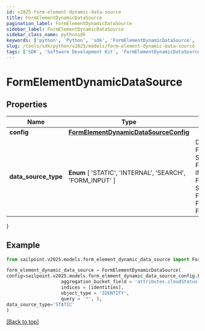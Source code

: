 ```yaml
---
id: v2025-form-element-dynamic-data-source
title: FormElementDynamicDataSource
pagination_label: FormElementDynamicDataSource
sidebar_label: FormElementDynamicDataSource
sidebar_class_name: pythonsdk
keywords: ['python', 'Python', 'sdk', 'FormElementDynamicDataSource', 'V2025FormElementDynamicDataSource'] 
slug: /tools/sdk/python/v2025/models/form-element-dynamic-data-source
tags: ['SDK', 'Software Development Kit', 'FormElementDynamicDataSource', 'V2025FormElementDynamicDataSource']
---
```


# FormElementDynamicDataSource


## Properties

Name | Type | Description | Notes
------------ | ------------- | ------------- | -------------
**config** | [**FormElementDynamicDataSourceConfig**](form-element-dynamic-data-source-config) |  | [optional] 
**data_source_type** |  **Enum** [  'STATIC',    'INTERNAL',    'SEARCH',    'FORM_INPUT' ] | DataSourceType is a FormElementDataSourceType value STATIC FormElementDataSourceTypeStatic INTERNAL FormElementDataSourceTypeInternal SEARCH FormElementDataSourceTypeSearch FORM_INPUT FormElementDataSourceTypeFormInput | [optional] 
}

## Example

```python
from sailpoint.v2025.models.form_element_dynamic_data_source import FormElementDynamicDataSource

form_element_dynamic_data_source = FormElementDynamicDataSource(
config=sailpoint.v2025.models.form_element_dynamic_data_source_config.FormElementDynamicDataSourceConfig(
                    aggregation_bucket_field = 'attributes.cloudStatus.exact', 
                    indices = [identities], 
                    object_type = 'IDENTITY', 
                    query = '*', ),
data_source_type='STATIC'
)

```
[[Back to top]](#) 

